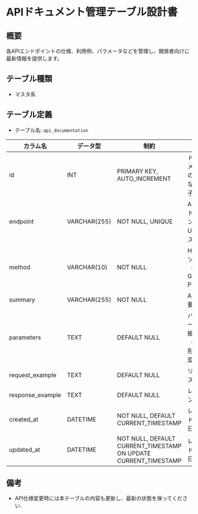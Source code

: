 # APIドキュメント管理テーブル設計書

## 概要
各APIエンドポイントの仕様、利用例、パラメータなどを管理し、開発者向けに最新情報を提供します。

## テーブル種類
- マスタ系

## テーブル定義
- テーブル名: `api_documentation`

| カラム名         | データ型      | 制約                                      | 説明                                          |
|------------------|---------------|-------------------------------------------|-----------------------------------------------|
| id               | INT           | PRIMARY KEY, AUTO_INCREMENT               | ドキュメントの一意な識別子                      |
| endpoint         | VARCHAR(255)  | NOT NULL, UNIQUE                          | APIエンドポイントのURLパス                     |
| method           | VARCHAR(10)   | NOT NULL                                  | HTTPメソッド（例: GET, POST）                  |
| summary          | VARCHAR(255)  | NOT NULL                                  | APIの概要説明                                  |
| parameters       | TEXT          | DEFAULT NULL                              | パラメータ詳細（JSON形式推奨）                 |
| request_example  | TEXT          | DEFAULT NULL                              | リクエスト例                                   |
| response_example | TEXT          | DEFAULT NULL                              | レスポンス例                                   |
| created_at       | DATETIME      | NOT NULL, DEFAULT CURRENT_TIMESTAMP       | レコード作成日時                              |
| updated_at       | DATETIME      | NOT NULL, DEFAULT CURRENT_TIMESTAMP ON UPDATE CURRENT_TIMESTAMP | レコード更新日時      |

## 備考
- API仕様変更時には本テーブルの内容も更新し、最新の状態を保ってください.
